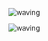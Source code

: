 ![waving](https://capsule-render.vercel.app/api?type=waving&color=0:ECE1F0,100:FACCCB&height=90)
<!--
**yooongeun/yooongeun** is a ✨ _special_ ✨ repository because its `README.md` (this file) appears on your GitHub profile.

Here are some ideas to get you started:

- 🔭 I’m currently working on ...
- 🌱 I’m currently learning ...
- 👯 I’m looking to collaborate on ...
- 🤔 I’m looking for help with ...
- 💬 Ask me about ...
- 📫 How to reach me: ...
- 😄 Pronouns: ...
- ⚡ Fun fact: ...
-->



![waving](https://capsule-render.vercel.app/api?type=waving&color=0:D7EDC0,100:BEDEF5)
